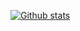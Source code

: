 [![Github stats](https://github-readme-stats.vercel.app/api?username=jonathanmdr&count_private=true&show_icons=true&theme=darcula&include_all_commits=true)](https://github.com/jonathanmdr)

<!-- [![Top Langs](https://github-readme-stats.vercel.app/api/top-langs/?username=jonathanmdr&layout=donut-vertical&theme=darcula)](https://github.com/jonathanmdr) -->
